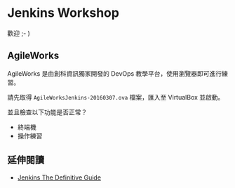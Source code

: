 # Jenkins Workshop

歡迎 ;- )

## AgileWorks

AgileWorks 是由創科資訊獨家開發的 DevOps 教學平台，使用瀏覽器即可進行練習。

請先取得 `AgileWorksJenkins-20160307.ova` 檔案，匯入至 VirtualBox 並啟動。

並且檢查以下功能是否正常？

* 終端機
* 操作練習



## 延伸閱讀

* [Jenkins The Definitive Guide](http://www.bogotobogo.com/DevOps/Jenkins/images/Intro_install/jenkins-the-definitive-guide.pdf)

